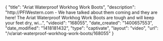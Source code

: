{
    "title": "Ariat Waterproof Workhog Work Boots",
    "description": "http:\/\/PFIWestern.com - We have talked about them coming and they are here! The Ariat Waterproof Workhog Work Boots are tough and will keep your feet dry, wi...",
    "videoid": "168055",
    "date_created": "1400657553",
    "date_modified": "1418181432",
    "type": "captivate",
    "layout": "video",
    "url": "\/v\/ariat-waterproof-workhog-work-boots\/168055"
}